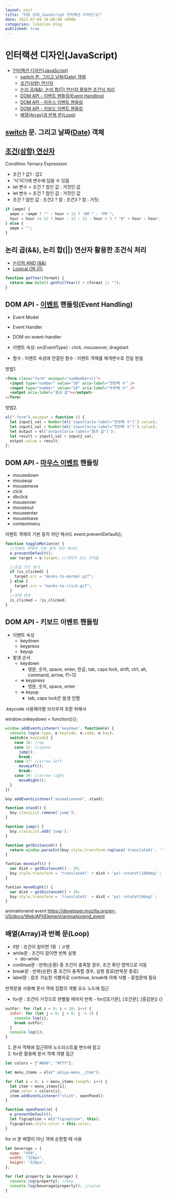 ```yaml
---
layout: post
title: "이듬 강의_JavaScript 인터랙션 디자인(2)"
date: 2023-07-04 18:00:00 +0900
categories: likelion blog
published: true
---
```


# 인터랙션 디자인(JavaScript)

- [인터랙션 디자인(JavaScript)](#인터랙션-디자인javascript)
  - [switch 문. 그리고 날짜(Date) 객체](#switch-문-그리고-날짜date-객체)
  - [조건(삼항) 연산자](#조건삼항-연산자)
  - [논리 곱(\&\&), 논리 합(||) 연산자 활용한 조건식 처리](#논리-곱-논리-합-연산자-활용한-조건식-처리)
  - [DOM API - 이벤트 핸들링(Event Handling)](#dom-api---이벤트-핸들링event-handling)
  - [DOM API - 마우스 이벤트 핸들링](#dom-api---마우스-이벤트-핸들링)
  - [DOM API - 키보드 이벤트 핸들링](#dom-api---키보드-이벤트-핸들링)
  - [배열(Array)과 반복 문(Loop)](#배열array과-반복-문loop)

## [switch][] 문. 그리고 날짜([Date][]) 객체

## [조건(삼항) 연산자][]

Condition Ternary Expression

- 조건 ? 값1 : 값2
- '식'이기에 변수에 담을 수 있음
- let 변수 = 조건 ? 참인 값 : 거짓인 값
- let 변수 = 조건 ? 참인 값 : 거짓인 값
- 조건 ? 참인 값 : 조건2 ? 참 : 조건3 ? 참 : 거짓;

```js
if (ampm) {
  ampm = !ampm ? "" : hour < 12 ? "AM " : "PM ";
  hour = hour >= 12 ? hour - 12 : 12 - hour > 3 ? "0" + hour : hour;
} else {
  ampm = "";
}
```

## 논리 곱(&&), 논리 합(||) 연산자 활용한 조건식 처리

- [논리적 AND (&&)][]
- [Logical OR (||)][]

```js
function getYear(format) {
  return new Date().getFullYear() + (format || "");
}
```

## DOM API - [이벤트][] 핸들링(Event Handling)

- Event Model
- Event Handler
- DOM on-event-handler

- 이벤트 속성: on{EventType} : click, mouseover, dragstart
- 함수 : 이벤트 속성에 연결된 함수 : 이벤트 객체를 매개변수로 전달 받음

방법1.

```html
<form class="form" oninput="sumNumbers()">
  <input type="number" value="10" aria-label="첫번째 수" />
  <input type="number" value="10" aria-label="두번째 수" />
  <output aria-label="결과 값"></output>
</form>
```

방법2.

```js
el(".form").oninput = function () {
  let input1_val = Number(el('input[aria-label="첫번째 수"]').value);
  let input1_val = Number(el('input[aria-label="첫번째 수"]').value);
  let output = el('output[aria-label="결과 값"]');
  let result = input1_val + input2_val;
  output.value = result;
};
```

## DOM API - [마우스 이벤트][] 핸들링

[switch]: https://developer.mozilla.org/ko/docs/Web/JavaScript/Reference/Statements/switch
[Date]: https://developer.mozilla.org/ko/docs/Web/JavaScript/Reference/Global_Objects/Date
[조건(삼항) 연산자]: https://developer.mozilla.org/ko/docs/Web/JavaScript/Reference/Operators/Conditional_operator
[논리적 AND (&&)]: https://developer.mozilla.org/ko/docs/Web/JavaScript/Reference/Operators/Logical_AND
[Logical OR (||)]: https://developer.mozilla.org/en-US/docs/Web/JavaScript/Reference/Operators/Logical_OR
[이벤트]: https://ko.javascript.info/introduction-browser-events
[마우스 이벤트]: https://ko.javascript.info/mouse-events-basics

- mousedown
- mouseup
- mousemove
- click
- dbclick
- mouseover
- mouseout
- mouseenter
- mouseleave
- contextmenu

이벤트 객체의 기본 동작 차단 메서드
event.preventDefault();

```js
function toggleMotion(e) {
  //이벤트 객체의 기본 동작 차단 메서드
  e.preventDefault();
  var target = e.target; //이미지 요소 가져옴

  //토글 코드 분기
  if (is_clicked) {
    target.src = "monks-to-mormal.gif";
  } else {
    target.src = "monks-to-click.gif";
  }
  //상태 변경
  is_clicked = !is_clicked;
}
```

## DOM API - 키보드 이벤트 핸들링

- 이벤트 속성
  - keydown
  - keypress
  - keyup
- 발생 순서
  - keydown
    - 영문, 숫자, space, enter, 한글, tab, caps lock, shift, ctrl, alt, command, arrow, f1~12
  - => keypress
    - 영문, 숫자, space, enter
  - => keyup
    - tab, caps lock은 발생 안함

.keycode 사용해야함
브라우저 호환 위해서

window.onkeydown = function(){};

```js
window.addEventListener('keydown', function(e) {
  console.log(e.type, e.keyCode, e.code, e.key);
  switch(e.keyCode) {
    case 38: //up
    case 32: //space
      jump();
      break;
    case 37: //arrow left
      moveLeft();
      break;
    case 39: //arrow right
      moveRight();
  }
})

boy.addEventListener('animationend', stand);

function stand() {
  boy.classList.remove('jump');
}

function jump() {
  boy.classList.add('jump');
}

function getDistanceX() {
  return window.parseInt(boy.style.transform.replace('translateX(', ''), 10) || 0;
}

funtion moveLeft() {
  var disX = getDistanceX() - 30;
  boy.style.transform = 'translateX(' + disX + 'px) rotateY(180deg)';
}

funtion moveRight() {
  var disX = getDistanceX() + 30;
  boy.style.transform = 'translateX(' + disX + 'px) rotateY(0deg)';
}
```

animationend event
https://developer.mozilla.org/en-US/docs/Web/API/Element/animationend_event

## 배열(Array)과 반복 문(Loop)

- if문 : 조건이 참이면 1횟 ㅣㄹ행
- while문 : 조건이 참이면 반복 실행
  - do-while
- continue문 : 반복(순환) 중 조건이 충족할 경우, 조건 확인 영역으로 이동
- break문 : 반복(순환) 중 조건이 충족할 경우, 실행 종료(반복문 종료)
- label문 : 참조 가능한 식별자로 continue, break에 의해 식별 - 중첩문에 필요

반복문을 사용해 문서 객체 집합의 개별 요소 노드에 접근

- for문 : 조건이 거짓으로 판별될 때까지 반복 - for([초기문]; [조건문]; [증감문]) {}

```js
outFor: for (let i = 0; i < 10; i++) {
  inFor: for (let j = 0; j > 0; j -= 2) {
    console.log(j);
    break outFor;
  }
  console.log(i);
}
```

1. 문서 객체에 접근하여 노드리스트를 변수에 참고
2. for문 활용해 문서 객체 개별 접근

```js
let colors = ["#000", "#fff"];

let menu_items = els(".ediya-menu__item");

for (let i = 0; i < menu_items.length; i++) {
  let item = menu_items[i];
  item.color = colors[i];
  item.addEventListener("click", openPanel);
}

function openPanel(e) {
  e.preventDefault();
  let figcaption = el("figcaption", this);
  figcaption.style.color = this.color;
}
```

for in 문
배열이 아닌 객체 순환할 때 사용

```js
let beverage = {
  name: "라떼",
  width: "328px",
  height: "328px",
};

for (let property in beverage) {
  console.log(property); //key
  console.log(beverage[property]); //value
}
```
